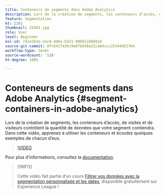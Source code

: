 ```yaml
---
title: Conteneurs de segments dans Adobe Analytics
description: Lors de la création de segments, les conteneurs d’accès, de visites et de visiteurs contrôlent la quantité de données que votre segment contiendra. Dans cette vidéo, apprenez à utiliser les conteneurs et écoutez quelques exemples de chacun d’eux.
feature: Segmentation
kt: 2301
thumbnail: 25401.jpg
role: User
level: Beginner
exl-id: 742e263e-2ac0-4d6e-b321-90691189d914
source-git-commit: 8fc641743bc9e07b838a22ca64ccc15344d52764
workflow-type: tm+mt
source-wordcount: '116'
ht-degree: 100%

---
```


# Conteneurs de segments dans Adobe Analytics {#segment-containers-in-adobe-analytics}

Lors de la création de segments, les conteneurs d’accès, de visites et de visiteurs contrôlent la quantité de données que votre segment contiendra. Dans cette vidéo, apprenez à utiliser les conteneurs et écoutez quelques exemples de chacun d’eux.

>[!VIDEO](https://video.tv.adobe.com/v/25401/?quality=12&learn=on)

Pour plus dʼinformations, consultez la [documentation](https://experienceleague.adobe.com/docs/analytics/components/segmentation/seg-overview.html?lang=fr).

>[!INFO]
>
> Cette vidéo fait partie d’un cours [Filtrer vos données avec la segmentation personnalisée et les dates](https://experienceleague.adobe.com/?recommended=Analytics-U-1-2021.1.filterdata), disponible gratuitement sur Experience League !
